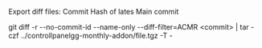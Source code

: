 Export diff files:
Commit Hash of lates Main commit

git diff -r --no-commit-id --name-only --diff-filter=ACMR \<commit> | tar -czf \.\./controllpanelgg-monthly-addon/file.tgz -T -

